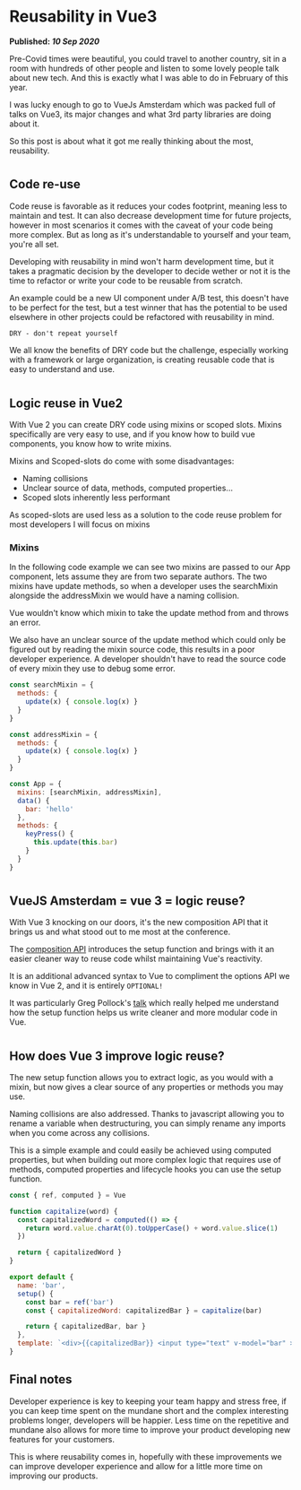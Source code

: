 # Reusability in Vue3

__Published: *10 Sep 2020*__

Pre-Covid times were beautiful, you could travel to another country, sit in a room with hundreds of other people and listen to some lovely people talk about new tech. And this is exactly what I was able to do in February of this year.

I was lucky enough to go to VueJs Amsterdam which was packed full of talks on Vue3, its major changes and what 3rd party libraries are doing about it.

So this post is about what it got me really thinking about the most, reusability.

#
## Code re-use

Code reuse is favorable as it reduces your codes footprint, meaning less to maintain and test. It can also decrease development time for future projects, however in most scenarios it comes with the caveat of your code being more complex. But as long as it's understandable to yourself and your team, you're all set.

Developing with reusability in mind won't harm development time, but it takes a pragmatic decision by the developer to decide wether or not it is the time to refactor or write your code to be reusable from scratch.

An example could be a new UI component under A/B test, this doesn't have to be perfect for the test, but a test winner that has the potential to be used elsewhere in other projects could be refactored with reusability in mind.

```markdown
DRY - don't repeat yourself
```

We all know the benefits of DRY code but the challenge, especially working with a framework or large organization, is creating reusable code that is easy to understand and use.

#
## Logic reuse in Vue2

With Vue 2 you can create DRY code using mixins or scoped slots.
Mixins specifically are very easy to use, and if you know how to build vue components, you know how to write mixins.

Mixins and Scoped-slots do come with some disadvantages:

- Naming collisions
- Unclear source of data, methods, computed properties...
- Scoped slots inherently less performant

As scoped-slots are used less as a solution to the code reuse problem for most developers I will focus on mixins

### Mixins

In the following code example we can see two mixins are passed to our App component, lets assume they are from two separate authors. The two mixins have update methods, so when a developer uses the searchMixin alongside the addressMixin we would have a naming collision.

Vue wouldn't know which mixin to take the update method from and throws an error.

We also have an unclear source of the update method which could only be figured out by reading the mixin source code, this results in a poor developer experience. A developer shouldn't have to read the source code of every mixin they use to debug some error.
 
```javascript
const searchMixin = {
  methods: {
    update(x) { console.log(x) }
  }
}

const addressMixin = {
  methods: {
    update(x) { console.log(x) }
  }
}

const App = {
  mixins: [searchMixin, addressMixin],
  data() {
    bar: 'hello'
  },
  methods: {
    keyPress() {
      this.update(this.bar)
    }
  }
}

```

#
## VueJS Amsterdam = vue 3 = logic reuse?

With Vue 3 knocking on our doors, it's the new composition API that it brings us and what stood out to me most at the conference.

The [composition API](https://composition-api.vuejs.org/#summary) introduces the setup function and brings with it an easier cleaner way to reuse code whilst maintaining Vue's reactivity.

It is an additional advanced syntax to Vue to compliment the options API we know in Vue 2, and it is entirely `OPTIONAL!`

It was particularly Greg Pollock's [talk](https://www.youtube.com/watch?v=FGKpOLG34xE&list=PLCxzy-hmQq9FnnpckFDeDtbpsUqxdheQn&index=20) which really helped me understand how the setup function helps us write cleaner and more modular code in Vue.

#
## How does Vue 3 improve logic reuse?

The new setup function allows you to extract logic, as you would with a mixin, but now gives a clear source of any properties or methods you may use. 

Naming collisions are also addressed. Thanks to javascript allowing you to rename a variable when destructuring, you can simply rename any imports when you come across any collisions.

This is a simple example and could easily be achieved using computed properties, but when building out more complex logic that requires use of methods, computed properties and lifecycle hooks you can use the setup function.

```javascript
const { ref, computed } = Vue

function capitalize(word) {
  const capitalizedWord = computed(() => {
    return word.value.charAt(0).toUpperCase() + word.value.slice(1)
  })

  return { capitalizedWord }
}

export default {
  name: 'bar',
  setup() {
    const bar = ref('bar')
    const { capitalizedWord: capitalizedBar } = capitalize(bar)

    return { capitalizedBar, bar }
  },
  template: `<div>{{capitalizedBar}} <input type="text" v-model="bar" ></div>`
}

```

## Final notes

Developer experience is key to keeping your team happy and stress free, if you can keep time spent on the mundane short and the complex interesting problems longer, developers will be happier. Less time on the repetitive and mundane also allows for more time to improve your product developing new features for your customers.

This is where reusability comes in, hopefully with these improvements we can improve developer experience and allow for a little more time on improving our products.


